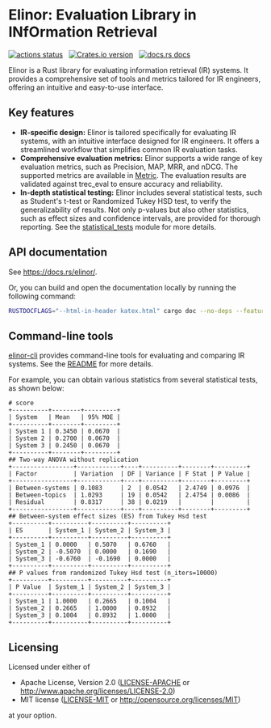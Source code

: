 # Elinor: Evaluation Library in INfOrmation Retrieval

<p align="left">
    <a href="https://github.com/kampersanda/elinor/actions/workflows/ci.yml?query=branch%3Amain"><img src="https://img.shields.io/github/actions/workflow/status/kampersanda/elinor/ci.yml?branch=main&style=flat-square" alt="actions status" /></a>
    &nbsp;
    <a href="https://crates.io/crates/elinor"><img src="https://img.shields.io/crates/v/elinor.svg?style=flat-square" alt="Crates.io version" /></a>
    &nbsp;
    <a href="https://docs.rs/elinor"><img src="https://img.shields.io/badge/docs-latest-blue.svg?style=flat-square" alt="docs.rs docs" /></a>
</p>

Elinor is a Rust library for evaluating information retrieval (IR) systems.
It provides a comprehensive set of tools and metrics tailored for IR engineers,
offering an intuitive and easy-to-use interface.

## Key features

- **IR-specific design:**
  Elinor is tailored specifically for evaluating IR systems, with an intuitive interface designed for IR engineers.
  It offers a streamlined workflow that simplifies common IR evaluation tasks.
- **Comprehensive evaluation metrics:**
  Elinor supports a wide range of key evaluation metrics, such as Precision, MAP, MRR, and nDCG.
  The supported metrics are available in [Metric](https://docs.rs/elinor/latest/elinor/metrics/enum.Metric.html).
  The evaluation results are validated against trec_eval to ensure accuracy and reliability.
- **In-depth statistical testing:**
  Elinor includes several statistical tests, such as Student's t-test or Randomized Tukey HSD test, to verify the generalizability of results.
  Not only p-values but also other statistics, such as effect sizes and confidence intervals, are provided for thorough reporting.
  See the [statistical_tests](https://docs.rs/elinor/latest/elinor/statistical_tests/index.html) module for more details.

## API documentation

See https://docs.rs/elinor/.

Or, you can build and open the documentation locally
by running the following command:

```sh
RUSTDOCFLAGS="--html-in-header katex.html" cargo doc --no-deps --features serde --open
```

## Command-line tools

[elinor-cli](./elinor-cli) provides command-line tools for evaluating and comparing IR systems.
See the [README](./elinor-cli/README.md) for more details.

For example, you can obtain various statistics from several statistical tests, as shown below:

```
# score
+----------+--------+---------+
| System   | Mean   | 95% MOE |
+----------+--------+---------+
| System 1 | 0.3450 | 0.0670  |
| System 2 | 0.2700 | 0.0670  |
| System 3 | 0.2450 | 0.0670  |
+----------+--------+---------+
## Two-way ANOVA without replication
+-----------------+------------+----+----------+--------+---------+
| Factor          | Variation  | DF | Variance | F Stat | P Value |
+-----------------+------------+----+----------+--------+---------+
| Between-systems | 0.1083     | 2  | 0.0542   | 2.4749 | 0.0976  |
| Between-topics  | 1.0293     | 19 | 0.0542   | 2.4754 | 0.0086  |
| Residual        | 0.8317     | 38 | 0.0219   |        |         |
+-----------------+------------+----+----------+--------+---------+
## Between-system effect sizes (ES) from Tukey Hsd test
+----------+----------+----------+----------+
| ES       | System_1 | System_2 | System_3 |
+----------+----------+----------+----------+
| System_1 | 0.0000   | 0.5070   | 0.6760   |
| System_2 | -0.5070  | 0.0000   | 0.1690   |
| System_3 | -0.6760  | -0.1690  | 0.0000   |
+----------+----------+----------+----------+
## P values from randomized Tukey Hsd test (n_iters=10000)
+----------+----------+----------+----------+
| P Value  | System_1 | System_2 | System_3 |
+----------+----------+----------+----------+
| System_1 | 1.0000   | 0.2665   | 0.1004   |
| System_2 | 0.2665   | 1.0000   | 0.8932   |
| System_3 | 0.1004   | 0.8932   | 1.0000   |
+----------+----------+----------+----------+
```

## Licensing

Licensed under either of

- Apache License, Version 2.0
  ([LICENSE-APACHE](LICENSE-APACHE) or http://www.apache.org/licenses/LICENSE-2.0)
- MIT license
  ([LICENSE-MIT](LICENSE-MIT) or http://opensource.org/licenses/MIT)

at your option.
